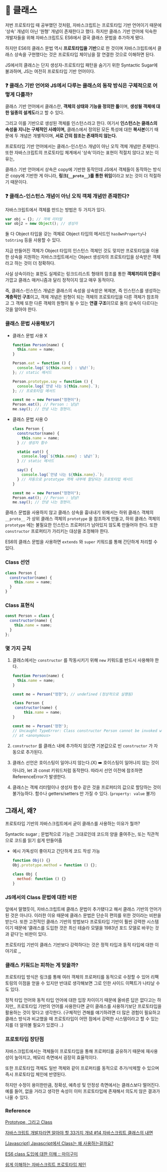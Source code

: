 # 📍 클래스

저번 프로토타입 때 공부했던 것처럼, 자바스크립트는 프로토타입 기반 언어이기 때문에 ‘상속' 개념이 아닌 ‘원형' 개념이 존재한다고 했다. 하지만 클래스 기반 언어에 익숙한 개발자들을 위해 자바스크립트도 ES6에서 결국 클래스 문법을 추가하게 됐다.

하지만 ES6의 클래스 문법 역시 **프로토타입을 기반**으로 한 것이며 자바스크립트에서 클래스 상속을 구현했다는 것은 프로토타입 체이닝을 잘 연결한 것으로 이해하면 된다.

JS에서의 클래스는 단지 생성자-프로토타입 패턴을 숨기기 위한 Syntactic Sugar에 불과하며, JS는 여전히 프로토타입 기반 언어이다.

### ❓ 클래스 기반 언어와 JS에서 다루는 클래스의 동작 방식은 구체적으로 어떻게 다를까?

클래스 기반 언어에서 클래스란, **객체의 상태와 기능을 정의한 틀**이며, **생성될 객체에 대한 일종의 설계도**라고 할 수 있다.

그리고 이를 기반으로 생성된 객체를 인스턴스라고 한다. 여기서 **인스턴스는 클래스의 속성을 지니는 구체적인 사례이며,** 클래스에서 정의된 모든 특성에 대한 **복사본**이기 때문에 두 개념은 개별적이며, **서로 간의 참조는 존재하지 않는다.**

프로토타입 기반 언어에서는 클래스-인스턴스 개념이 아닌 오직 객체 개념만 존재한다. 또한 자바스크립트의 프로토타입 체계에서 ‘상속'이라는 표현이 적절치 않다고 보는 이유는,

클래스 기반 언어에서 상속은 copy에 기반한 동작인데 JS에서 객체들이 동작하는 방식은 copy에 기반한 게 아니라, **링크(`__proto__`)를 통한 위임**이라고 보는 것이 더 적절하기 때문이다.

### ❓ 클래스-인스턴스 개념이 아닌 오직 객체 개념만 존재한다?

자바스크립트에서 객체를 만드는 방법은 두 가지가 있다.

```jsx
var obj = {}; // 객체 리터럴
var obj2 = new Object(); // 생성자
```

둘 다 Object 타입을 갖는 객체로 Object 타입의 메서드인 `hasOwnProperty`나 `toString` 등을 사용할 수 있다.

지금 만들어진 객체가 Object 타입의 인스턴스 객체인 것도 맞지만 프로토타입을 이용한 상속을 지원하는 자바스크립트에서는 Object 생성자의 프로토타입을 상속받은 객체라고 하는 것이 더 정확하다.

사실 상속이라는 표현도 실제로는 링크드리스트 형태의 참조를 통한 **객체끼리의 연결**에 가깝고 클래스 매커니즘과 달리 정적이지 않고 매우 동적이다.

즉, 클래스-인스턴스 개념은 클래스의 속성을 상속받은 복제본, 즉 인스턴스를 생성하는 **계층적인 구조**이고, 객체 개념은 원형이 되는 객체의 프로토타입을 다른 객체가 참조하고 그 객체 또한 다른 객체의 원형이 될 수 있는 **연결 구조**이므로 둘의 상속이 다르다는 것을 알아야 한다.

### 클래스 문법 사용해보기

- 클래스 문법 사용 X

  ```jsx
  function Person(name) {
    this.name = name;
  }

  Person.eat = function () {
    console.log(`${this.name} : 냠냠!`);
  }; // static 메서드

  Person.prototype.say = function () {
    console.log(`안녕 나는 ${this.name}.`);
  }; // 프로토타입 메서드

  const me = new Person("정현이");
  Person.eat(); // Person : 냠냠!
  me.say(); // 안녕 나는 정현이.
  ```

- 클래스 문법 사용 O

  ```jsx
  class Person {
    constructor(name) {
      this.name = name;
    } // 생성자 함수

    static eat() {
      console.log(`${this.name} : 냠냠!`);
    } // static 메서드

    say() {
      console.log(`안녕 나는 ${this.name}.`);
    } // 자동으로 prototype 객체 내부에 할당되는 프로토타입 메서드
  }

  const me = new Person("정현이");
  Person.eat(); // Person : 냠냠!
  me.say(); // 안녕 나는 정현이.
  ```

클래스 문법을 사용하지 않고 클래스 상속을 흉내내기 위해서는 하위 클래스 객체의 `__proto__` 가 상위 클래스 객체의 `prototype` 을 참조하게 만들고, 하위 클래스 객체의 `prototype` 에는 불필요한 인스턴스 프로퍼티가 남아있지 않도록 만들어야 한다. 또한 `constructor` 프로퍼티가 가리키는 대상을 조정해야 한다.

ES6의 클래스 문법을 사용하면 `extends` 와 `super` 키워드를 통해 간단하게 처리할 수 있다.

### Class 선언

```jsx
class Person {
  constructor(name) {
    this.name = name;
  }
}
```

### Class 표현식

```jsx
const Person = class {
  constructor(name) {
    this.name = name;
  }
};
```

### 몇 가지 규칙

1. 클래스에서는 `constructor` 를 작동시키기 위해 `new` 키워드를 반드시 사용해야 한다.

   ```jsx
   function Person(name) {
     this.name = name;
   }

   const me = Person("정현"); // undefined (정상적으로 실행됨)
   ```

   ```jsx
   class Person {
   	constructor(name) {
   		this.name = name;
   }

   const me = Person('정현');
   // Uncaught TypeError: Class constructor Person cannot be invoked without 'new'
   // at <anonymous>
   ```

2. `constructor` 를 클래스 내에 추가하지 않으면 기본값으로 빈 `constructor` 가 자동으로 추가된다.
3. 클래스 선언은 호이스팅이 일어나지 않는다.(X) ➡️ 호이스팅이 일어나지 않는 것이 아니라, let 과 const 키워드처럼 동작한다. 따라서 선언 이전에 참조하면 ReferenceError가 발생한다.
4. 클래스는 객체 리터럴이나 생성자 함수 같은 것을 프로퍼티의 값으로 할당하는 것이 불가능하다. 함수나 getters/setters 만 가질 수 있다. (`property: value` 불가)

## 그래서, 왜?

프로토타입 기반의 자바스크립트에서 굳이 클래스를 사용하는 이유가 뭘까?

Syntactic sugar ; 문법적으로 기능은 그대로인데 코드의 양을 줄여주는, 또는 직관적으로 코드를 읽기 쉽게 만들어줌

- 예시
  가독성이 좋아지고 간단하게 코드 작성 가능
  ```jsx
  function Obj() {}
  Obj.prototype.method = function () {};
  ```
  ```jsx
  class Obj {
  	method: function () {}
  }
  ```

### JS에서의 Class 문법에 대한 비판

앞에서 말했듯이, 자바스크립트에 클래스 문법이 추가됐다고 해서 클래스 기반의 언어가 된 것은 아니다. 이러한 이유 때문에 클래스 문법은 단순히 편의를 위한 것이라는 비판을 받는다. 또한 고전적인 클래스 기반의 방법보다 프로토타입 기반이 훨씬 강력한 시스템이기 때문에 ‘클래스를 도입한 것은 최신 테슬라 모델을 1983년 포드 모델로 바꾸는 것과 같다’는 비판이 있다.

프로토타입 기반이 클래스 기반보다 강력하다는 것은 정적 타입과 동적 타입에 대한 이야기로 ,,

### 클래스 키워드는 피하는 게 맞을까?

프로토타입 방식은 링크를 통해 여러 객체의 프로퍼티를 동적으로 수정할 수 있어 리팩토링의 이점을 얻을 수 있지만 반대로 생각해보면 그로 인한 사이드 이펙트가 나타날 수도 있다.

정적 타입 언어와 동적 타입 언어에 대한 입장 차이이기 때문에 올바른 답은 없다고는 하지만,, 프로토타입 기반의 언어를 사용한다면 굳이 클래스를 사용하기보단 프로토타입을 활용하는 것이 맞다고 생각한다. (구체적인 견해를 얘기하려면 더 많은 경험이 필요하고 클래스 방식과 비교했을 때 프로토타입이 어떤 점에서 강력한 시스템이라고 할 수 있는지를 더 알아볼 필요가 있겠다 ..)

### 프로토타입 장단점

자바스크립트에서는 객체들이 프로토타입을 통해 프로퍼티를 공유하기 때문에 재사용성이 높아지고, 메모리 측면에서 굉장히 효율적이다.

또한 프로토타입 객체도 일반 객체와 같이 프로퍼티를 동적으로 추가/삭제할 수 있으며 즉시 프로토타입 체인에 반영된다.

하지만 수정이 용이한만큼, 정확성, 예측성 및 안정성 측면에서는 클래스보다 떨어진다. 예를 들어, 없을 거라고 생각한 속성이 이미 프로토타입에 존재해서 의도치 않은 결과가 나올 수 있다.

### Reference

[Prototype, 그리고 Class](https://tecoble.techcourse.co.kr/post/2021-06-14-prototype/)

[자바스크립트 개발자라면 알아야 할 33가지 개념 #14 자바스크립트 클래스의 내면](https://velog.io/@jakeseo_me/2019-05-03-1005-%EC%9E%91%EC%84%B1%EB%90%A8-evjv7dy8vh)

[[Javascript] Javascript에서 Class는 왜 사용하는걸까요?](https://park-answer.netlify.app/2020-01-13-javascript-class/)

[ES6 class 도입에 대한 이해 :: 마이구미](https://mygumi.tistory.com/235)

[쉽게 이해하는 자바스크립트 프로토타입 체인](https://ui.toast.com/weekly-pick/ko_20170217)
